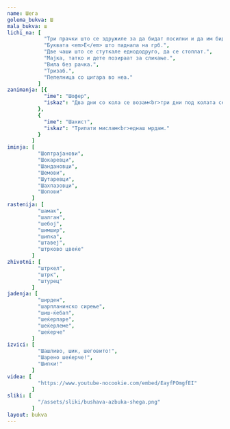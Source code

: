 ```yaml
---
name: Шега
golema_bukva: Ш
mala_bukva: ш
lichi_na: [
            "Три прачки што се здружиле за да бидат посилни и да им биде полесно во животот.",
            "Буквата <em>Е</em> што паднала на грб.",
            "Две чаши што се стуткале еднододруго, да се стоплат.",
            "Мајка, татко и дете позираат за сликање.",
            "Вила без рачка.",
            "Тризаб.",
            "Пепелница со цигара во неа."
          ]
zanimanja: [{
            "ime": "Шофер",
            "iskaz": "Два дни со кола се возам<br>три дни под колата се козам."
          },
          {
            "ime": "Шахист",
            "iskaz": "Трипати мислам<br>еднаш мрдам."
          }
        ]
iminja: [
          "Шоптрајанови",
          "Шокаревци",
          "Шандановци",
          "Шемови",
          "Шутаревци",
          "Шахпазовци",
          "Шопови"
        ]
rastenija: [
          "шамак",
          "шалган",
          "шебој",
          "шимшир",
          "шипка",
          "штавеј",
          "штрково цвеќе"
        ]
zhivotni: [
          "штркел",
          "штрк",
          "штурец"
        ]
jadenja: [
          "ширден",
          "шарпланинско сирење",
          "шиш-ќебап",
          "шеќерпаре",
          "шеќерлеме",
          "шеќерче"
        ]
izvici: [
          "Шашливо, шик, шеговито!",
          "Шарено шеќерче!",
          "Шипки!"
        ]
videa: [
          "https://www.youtube-nocookie.com/embed/EayfPOmgfEI"
        ]
sliki: [
          "/assets/sliki/bushava-azbuka-shega.png"
        ]
layout: bukva
---
```


